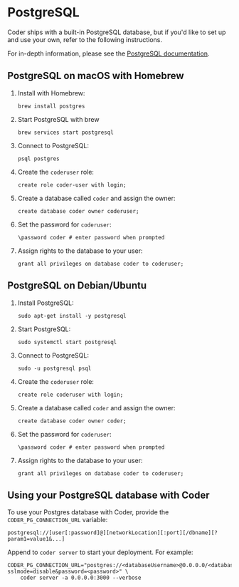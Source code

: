 # PostgreSQL

Coder ships with a built-in PostgreSQL database, but if you'd like to set up and
use your own, refer to the following instructions.

For in-depth information, please see the [PostgreSQL documentation](https://www.postgresql.org/docs/current/tutorial-start.html).

## PostgreSQL on macOS with Homebrew

1. Install with Homebrew:

    ```console
    brew install postgres
    ```

1. Start PostgreSQL with brew

    ```console
    brew services start postgresql
    ```

1. Connect to PostgreSQL:

    ```console
    psql postgres
    ```

1. Create the `coderuser` role:

    ```console
    create role coder-user with login;
    ```

1. Create a database called `coder` and assign the owner:

    ```console
    create database coder owner coderuser;
    ```

1. Set the password for `coderuser`:

    ```console
    \password coder # enter password when prompted
    ```

1. Assign rights to the database to your user:

    ```console
    grant all privileges on database coder to coderuser;
    ```

## PostgreSQL on Debian/Ubuntu

1. Install PostgreSQL:

    ```console
    sudo apt-get install -y postgresql
    ```

1. Start PostgreSQL:

    ```console
    sudo systemctl start postgresql
    ```

1. Connect to PostgreSQL:

    ```console
    sudo -u postgresql psql
    ```

1. Create the `coderuser` role:

    ```console
    create role coderuser with login;
    ```

1. Create a database called `coder` and assign the owner:

    ```console
    create database coder owner coder;
    ```

1. Set the password for `coderuser`:

    ```console
    \password coder # enter password when prompted
    ```

1. Assign rights to the database to your user:

    ```console
    grant all privileges on database coder to coderuser;
    ```

## Using your PostgreSQL database with Coder

To use your Postgres database with Coder, provide the `CODER_PG_CONNECTION_URL`
variable:

```console
postgresql://[user[:password]@][networkLocation][:port][/dbname][?param1=value1&...]
```

Append to `coder server` to start your deployment. For example:

```console
CODER_PG_CONNECTION_URL="postgres://<databaseUsername>@0.0.0.0/<databaseName>?sslmode=disable&password=<password>" \
    coder server -a 0.0.0.0:3000 --verbose
```
